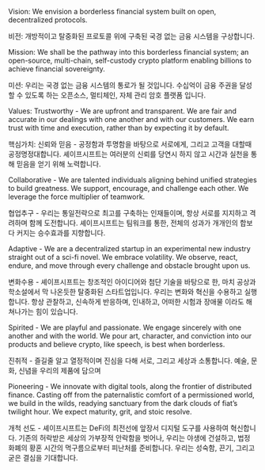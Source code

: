 Vision:
We envision a borderless financial system built on open, decentralized protocols.

비전:
개방적이고 탈중화된 프로토콜 위에 구축된 국경 없는 금융 시스템을 구상합니다.

Mission:
We shall be the pathway into this borderless financial system; an open-source, multi-chain, self-custody crypto platform enabling billions to achieve financial sovereignty.

미션: 우리는 국경 없는 금융 시스템의 통로가 될 것입니다. 수십억이 금융 주권을 달성할 수 있도록 하는 오픈소스, 멀티체인, 자체 관리 암호 플랫폼 입니다. 

Values:
Trustworthy - We are upfront and transparent. We are fair and accurate in our dealings with one another and with our customers. We earn trust with time and execution, rather than by expecting it by default.

핵심가치:
신뢰와 믿음 - 공정함과 투명함을 바탕으로 서로에게, 그리고 고객을 대할때 공정명정대합니다. 셰이프시프트는 여러분의 신뢰를 당연시 하지 않고 시간과 실천을 통해 믿음을 얻기 위해 노력합니다.

Collaborative - We are talented individuals aligning behind unified strategies to build greatness. We support, encourage, and challenge each other. We leverage the force multiplier of teamwork.

협업추구 - 우리는 통일전략으로 최고를 구축하는 인재들이며, 항상 서로를 지지하고 격려하며 함께 도전합니다. 셰이프시프트는 팀워크를 통한, 전체의 성과가 개개인의 합보다 커지는 승수효과를 지향합니다. 

Adaptive - We are a decentralized startup in an experimental new industry straight out of a sci-fi novel. We embrace volatility. We observe, react, endure, and move through every challenge and obstacle brought upon us.

변화수용 - 셰이프시프트는 창조적인 아이디어와 첨단 기술을 바탕으로 한, 마치 공상과학소설에서 막 나온듯한 탈중화된 스타트업입니다. 우리는 변화와 혁신을 수용하고 실행합니다. 항상 관찰하고, 신속하게 반응하며, 인내하고, 어떠한 시험과 장애물 이라도 해쳐나가는 힘이 있습니다. 

Spirited - We are playful and passionate. We engage sincerely with one another and with the world. We pour art, character, and conviction into our products and believe crypto, like speech, is best when borderless.

진취적 - 즐길줄 알고 열정적이며 진심을 다해 서로, 그리고 세상과 소통합니다. 예술, 문화, 신념을 우리의 제품에 담으며

Pioneering - We innovate with digital tools, along the frontier of distributed finance. Casting off from the paternalistic comfort of a permissioned world, we build in the wilds, readying sanctuary from the dark clouds of fiat’s twilight hour. We expect maturity, grit, and stoic resolve.

개척 선도 -  셰이프시프트는 DeFi의 최전선에 앞장서 디지털 도구를 사용하여 혁신합니다. 기존의 허락받은 세상의 가부장적 안락함을 벗어나, 우리는 야생에 건설하고, 법정 화폐의 황혼 시간의 먹구름으로부터 피난처를 준비합니다. 우리는 성숙함, 끈기, 그리고 굳은 결심을 기대합니다.
